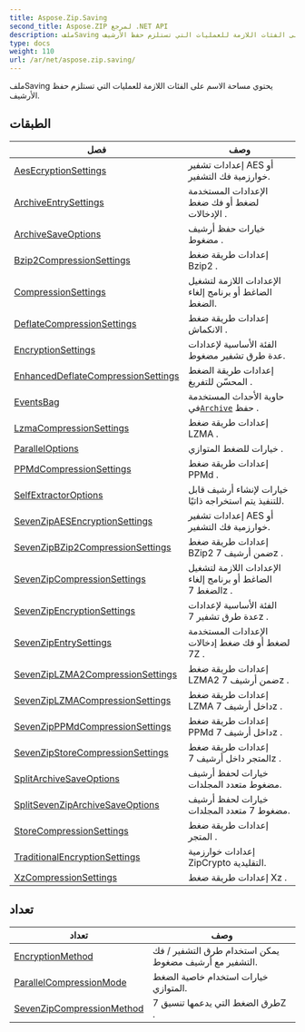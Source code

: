 ```yaml
---
title: Aspose.Zip.Saving
second_title: Aspose.ZIP لمرجع .NET API
description: ملفSaving يحتوي مساحة الاسم على الفئات اللازمة للعمليات التي تستلزم حفظ الأرشيف.
type: docs
weight: 110
url: /ar/net/aspose.zip.saving/
---
```

ملفSaving يحتوي مساحة الاسم على الفئات اللازمة للعمليات التي تستلزم حفظ الأرشيف.

## الطبقات

| فصل | وصف |
| --- | --- |
| [AesEcryptionSettings](./aesecryptionsettings/) | إعدادات تشفير AES أو خوارزمية فك التشفير. |
| [ArchiveEntrySettings](./archiveentrysettings/) | الإعدادات المستخدمة لضغط أو فك ضغط الإدخالات . |
| [ArchiveSaveOptions](./archivesaveoptions/) | خيارات حفظ أرشيف مضغوط . |
| [Bzip2CompressionSettings](./bzip2compressionsettings/) | إعدادات طريقة ضغط Bzip2 . |
| [CompressionSettings](./compressionsettings/) | الإعدادات اللازمة لتشغيل الضاغط أو برنامج إلغاء الضغط. |
| [DeflateCompressionSettings](./deflatecompressionsettings/) | إعدادات طريقة ضغط الانكماش . |
| [EncryptionSettings](./encryptionsettings/) | الفئة الأساسية لإعدادات عدة طرق تشفير مضغوط. |
| [EnhancedDeflateCompressionSettings](./enhanceddeflatecompressionsettings/) | إعدادات طريقة الضغط المحسّن للتفريغ . |
| [EventsBag](./eventsbag/) | حاوية الأحداث المستخدمة في[`Archive`](../aspose.zip/archive/) حفظ . |
| [LzmaCompressionSettings](./lzmacompressionsettings/) | إعدادات طريقة ضغط LZMA . |
| [ParallelOptions](./paralleloptions/) | خيارات للضغط المتوازي . |
| [PPMdCompressionSettings](./ppmdcompressionsettings/) | إعدادات طريقة ضغط PPMd . |
| [SelfExtractorOptions](./selfextractoroptions/) | خيارات لإنشاء أرشيف قابل للتنفيذ يتم استخراجه ذاتيًا. |
| [SevenZipAESEncryptionSettings](./sevenzipaesencryptionsettings/) | إعدادات تشفير AES أو خوارزمية فك التشفير. |
| [SevenZipBZip2CompressionSettings](./sevenzipbzip2compressionsettings/) | إعدادات طريقة ضغط BZip2 ضمن أرشيف 7z . |
| [SevenZipCompressionSettings](./sevenzipcompressionsettings/) | الإعدادات اللازمة لتشغيل الضاغط أو برنامج إلغاء الضغط 7z . |
| [SevenZipEncryptionSettings](./sevenzipencryptionsettings/) | الفئة الأساسية لإعدادات عدة طرق تشفير 7z . |
| [SevenZipEntrySettings](./sevenzipentrysettings/) | الإعدادات المستخدمة لضغط أو فك ضغط إدخالات 7Z . |
| [SevenZipLZMA2CompressionSettings](./sevenziplzma2compressionsettings/) | إعدادات طريقة ضغط LZMA2 ضمن أرشيف 7z . |
| [SevenZipLZMACompressionSettings](./sevenziplzmacompressionsettings/) | إعدادات طريقة ضغط LZMA داخل أرشيف 7z . |
| [SevenZipPPMdCompressionSettings](./sevenzipppmdcompressionsettings/) | إعدادات طريقة ضغط PPMd داخل أرشيف 7z . |
| [SevenZipStoreCompressionSettings](./sevenzipstorecompressionsettings/) | إعدادات طريقة ضغط المتجر داخل أرشيف 7z . |
| [SplitArchiveSaveOptions](./splitarchivesaveoptions/) | خيارات لحفظ أرشيف مضغوط متعدد المجلدات. |
| [SplitSevenZipArchiveSaveOptions](./splitsevenziparchivesaveoptions/) | خيارات لحفظ أرشيف مضغوط 7 متعدد المجلدات. |
| [StoreCompressionSettings](./storecompressionsettings/) | إعدادات طريقة ضغط المتجر . |
| [TraditionalEncryptionSettings](./traditionalencryptionsettings/) | إعدادات خوارزمية ZipCrypto التقليدية. |
| [XzCompressionSettings](./xzcompressionsettings/) | إعدادات طريقة ضغط Xz . |
## تعداد

| تعداد | وصف |
| --- | --- |
| [EncryptionMethod](./encryptionmethod/) | يمكن استخدام طرق التشفير / فك التشفير مع أرشيف مضغوط. |
| [ParallelCompressionMode](./parallelcompressionmode/) | خيارات استخدام خاصية الضغط المتوازي. |
| [SevenZipCompressionMethod](./sevenzipcompressionmethod/) | طرق الضغط التي يدعمها تنسيق 7Z . |


